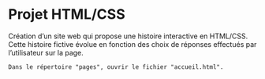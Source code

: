 
# Projet HTML/CSS

Création d’un site web qui propose une histoire interactive en
HTML/CSS. Cette histoire fictive évolue en fonction des choix de
réponses effectués par l’utilisateur sur la page.




```
Dans le répertoire "pages", ouvrir le fichier "accueil.html". 


